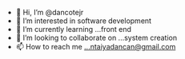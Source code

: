 - 👋 Hi, I’m @dancotejr 
- 👀 I’m interested in software development
- 🌱 I’m currently learning ...front end
- 💞️ I’m looking to collaborate on ...system creation
- 📫 How to reach me ...ntaiyadancan@gmail.com

<!---
dancotejr/dancotejr is a ✨ special ✨ repository because its `README.md` (this file) appears on your GitHub profile.
You can click the Preview link to take a look at your changes.
--->
